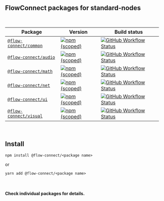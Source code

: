 ## FlowConnect packages for standard-nodes

<br/>

| Package | Version | Build status |
| ------- | ------- | ------------ |
| [`@flow-connect/common`](/packages/common) | [<img alt="npm (scoped)" src="https://img.shields.io/npm/v/@flow-connect/common?style=flat-square" />](https://www.npmjs.com/package/@flow-connect/common) | [<img alt="GitHub Workflow Status" src="https://img.shields.io/github/actions/workflow/status/saurabh-prosoft/flow-connect-standard-nodes/Package-Common?style=flat-square" />](https://github.com/saurabh-prosoft/flow-connect-standard-nodes/actions/workflows/common.yml) |
| [`@flow-connect/audio`](/packages/audio) | [<img alt="npm (scoped)" src="https://img.shields.io/npm/v/@flow-connect/audio?style=flat-square" />](https://www.npmjs.com/package/@flow-connect/audio) | [<img alt="GitHub Workflow Status" src="https://img.shields.io/github/actions/workflow/status/saurabh-prosoft/flow-connect-standard-nodes/Package-Audio?style=flat-square" />](https://github.com/saurabh-prosoft/flow-connect-standard-nodes/actions/workflows/audio.yml) |
| [`@flow-connect/math`](/packages/math) | [<img alt="npm (scoped)" src="https://img.shields.io/npm/v/@flow-connect/math?style=flat-square" />](https://www.npmjs.com/package/@flow-connect/math) | [<img alt="GitHub Workflow Status" src="https://img.shields.io/github/actions/workflow/status/saurabh-prosoft/flow-connect-standard-nodes/Package-Math?style=flat-square" />](https://github.com/saurabh-prosoft/flow-connect-standard-nodes/actions/workflows/math.yml) |
| [`@flow-connect/net`](/packages/net) | [<img alt="npm (scoped)" src="https://img.shields.io/npm/v/@flow-connect/net?style=flat-square" />](https://www.npmjs.com/package/@flow-connect/net) | [<img alt="GitHub Workflow Status" src="https://img.shields.io/github/actions/workflow/status/saurabh-prosoft/flow-connect-standard-nodes/Package-Net?style=flat-square" />](https://github.com/saurabh-prosoft/flow-connect-standard-nodes/actions/workflows/net.yml) |
| [`@flow-connect/ui`](/packages/ui) | [<img alt="npm (scoped)" src="https://img.shields.io/npm/v/@flow-connect/ui?style=flat-square" />](https://www.npmjs.com/package/@flow-connect/ui) | [<img alt="GitHub Workflow Status" src="https://img.shields.io/github/actions/workflow/status/saurabh-prosoft/flow-connect-standard-nodes/Package-UI?style=flat-square" />](https://github.com/saurabh-prosoft/flow-connect-standard-nodes/actions/workflows/ui.yml) |
| [`@flow-connect/visual`](/packages/visual) | [<img alt="npm (scoped)" src="https://img.shields.io/npm/v/@flow-connect/visual?style=flat-square" />](https://www.npmjs.com/package/@flow-connect/visual) | [<img alt="GitHub Workflow Status" src="https://img.shields.io/github/actions/workflow/status/saurabh-prosoft/flow-connect-standard-nodes/Package-Visual?style=flat-square" />](https://github.com/saurabh-prosoft/flow-connect-standard-nodes/actions/workflows/visual.yml) |

<br/>

## Install

```shell
npm install @flow-connect/<package name>
```
or
```shell
yarn add @flow-connect/<package name>
```

<br/>

#### Check individual packages for details.
